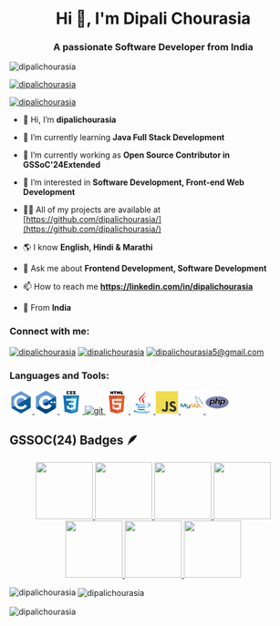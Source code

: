 <h1 align="center">Hi 👋, I'm Dipali Chourasia</h1>
<h3 align="center">A passionate Software Developer from India</h3>

<p align="left"> <img src="https://komarev.com/ghpvc/?username=dipalichourasia&label=Profile%20views&color=0e75b6&style=flat" alt="dipalichourasia" /> </p>

<p align="left"> <a href="https://github.com/ryo-ma/github-profile-trophy"><img src="https://github-profile-trophy.vercel.app/?username=dipalichourasia" alt="dipalichourasia" /></a> </p>

<p align="left"> <a href="https://twitter.com/dipalichourasia" target="blank"><img src="https://img.shields.io/twitter/follow/dipalichourasia?logo=twitter&style=for-the-badge" alt="dipalichourasia" /></a> </p>

- 👋 Hi, I’m **dipalichourasia**

- 🌱 I’m currently learning **Java Full Stack Development**

- 🔭 I’m currently working as **Open Source Contributor in GSSoC'24Extended**

- 👀 I’m interested in **Software Development, Front-end Web Development**

- 👨‍💻 All of my projects are available at [https://github.com/dipalichourasia/](https://github.com/dipalichourasia/)

- 🌎 I know **English, Hindi & Marathi**

- 💬 Ask me about **Frontend Development, Software Development**

- 📫 How to reach me **https://linkedin.com/in/dipalichourasia**

- 📍 From **India**

<h3 align="left">Connect with me:</h3>
<p align="left">
<a href="https://twitter.com/dipalichourasia" target="blank"><img align="center" src="https://raw.githubusercontent.com/rahuldkjain/github-profile-readme-generator/master/src/images/icons/Social/twitter.svg" alt="dipalichourasia" height="30" width="40" /></a>
<a href="https://linkedin.com/in/dipalichourasia" target="blank"><img align="center" src="https://raw.githubusercontent.com/rahuldkjain/github-profile-readme-generator/master/src/images/icons/Social/linked-in-alt.svg" alt="dipalichourasia" height="30" width="40" /></a>
<a href="https://www.hackerrank.com/profile/dipalichourasia5" target="blank"><img align="center" src="https://raw.githubusercontent.com/rahuldkjain/github-profile-readme-generator/master/src/images/icons/Social/hackerrank.svg" alt="dipalichourasia5@gmail.com" height="30" width="40" /></a>
</p>

<h3 align="left">Languages and Tools:</h3>
<p align="left"> <a href="https://www.cprogramming.com/" target="_blank" rel="noreferrer"> <img src="https://raw.githubusercontent.com/devicons/devicon/master/icons/c/c-original.svg" alt="c" width="40" height="40"/> </a> <a href="https://www.w3schools.com/cpp/" target="_blank" rel="noreferrer"> <img src="https://raw.githubusercontent.com/devicons/devicon/master/icons/cplusplus/cplusplus-original.svg" alt="cplusplus" width="40" height="40"/> </a> <a href="https://www.w3schools.com/css/" target="_blank" rel="noreferrer"> <img src="https://raw.githubusercontent.com/devicons/devicon/master/icons/css3/css3-original-wordmark.svg" alt="css3" width="40" height="40"/> </a> <a href="https://git-scm.com/" target="_blank" rel="noreferrer"> <img src="https://www.vectorlogo.zone/logos/git-scm/git-scm-icon.svg" alt="git" width="40" height="40"/> </a> <a href="https://www.w3.org/html/" target="_blank" rel="noreferrer"> <img src="https://raw.githubusercontent.com/devicons/devicon/master/icons/html5/html5-original-wordmark.svg" alt="html5" width="40" height="40"/> </a> <a href="https://www.java.com" target="_blank" rel="noreferrer"> <img src="https://raw.githubusercontent.com/devicons/devicon/master/icons/java/java-original.svg" alt="java" width="40" height="40"/> </a> <a href="https://developer.mozilla.org/en-US/docs/Web/JavaScript" target="_blank" rel="noreferrer"> <img src="https://raw.githubusercontent.com/devicons/devicon/master/icons/javascript/javascript-original.svg" alt="javascript" width="40" height="40"/> </a> <a href="https://www.mysql.com/" target="_blank" rel="noreferrer"> <img src="https://raw.githubusercontent.com/devicons/devicon/master/icons/mysql/mysql-original-wordmark.svg" alt="mysql" width="40" height="40"/> </a> <a href="https://www.php.net" target="_blank" rel="noreferrer"> <img src="https://raw.githubusercontent.com/devicons/devicon/master/icons/php/php-original.svg" alt="php" width="40" height="40"/> </a> </p>

## GSSOC(24) Badges 🪶
<div style='display:flex; align-items:center; gap: 10px;' align='center'><a href="https://gssoc.girlscript.tech/leaderboard">
<img src="https://raw.githubusercontent.com/GSSoC24/Postman-Challenge/main/docs/assets/Postman%20White.png" width="100px" height="100px" />
  <img src="https://raw.githubusercontent.com/GSSoC24/Postman-Challenge/main/docs/assets/Postman%20White.png" width="100px" height="100px" /> 
  <img src="https://raw.githubusercontent.com/GSSoC24/Postman-Challenge/main/docs/assets/1.png" width="100px" height="100px" />
  <img src="https://raw.githubusercontent.com/GSSoC24/Postman-Challenge/main/docs/assets/2.png" width="100px" height="100px" />
  <img src="https://raw.githubusercontent.com/GSSoC24/Postman-Challenge/main/docs/assets/3.png" width="100px" height="100px" />
  <img src="https://raw.githubusercontent.com/GSSoC24/Postman-Challenge/main/docs/assets/4.png" width="100px" height="100px" />
  <img src="https://raw.githubusercontent.com/GSSoC24/Postman-Challenge/main/docs/assets/5.png" width="100px" height="100px" /></a>
</div>

<p><img align="left" src="https://github-readme-stats.vercel.app/api/top-langs?username=dipalichourasia&show_icons=true&locale=en&layout=compact" alt="dipalichourasia" /></p>

<p>&nbsp;<img align="center" src="https://github-readme-stats.vercel.app/api?username=dipalichourasia&show_icons=true&locale=en" alt="dipalichourasia" /></p>

<p><img align="center" src="https://github-readme-streak-stats.herokuapp.com/?user=dipalichourasia&" alt="dipalichourasia" /></p>


<!---
dipalichourasia/dipalichourasia is a ✨ special ✨ repository because its `README.md` (this file) appears on your GitHub profile.
You can click the Preview link to take a look at your changes.
--->
